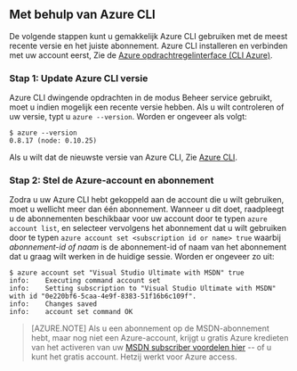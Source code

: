 <properties services="virtual-machines" title="Setting up Azure CLI for service management" authors="squillace" solutions="" manager="timlt" editor="tysonn" />

<tags
   ms.service="virtual-machine"
   ms.devlang="na"
   ms.topic="article"
   ms.tgt_pltfrm="linux"
   ms.workload="infrastructure"
   ms.date="04/13/2015"
   ms.author="rasquill" />

## <a name="using-azure-cli"></a>Met behulp van Azure CLI

De volgende stappen kunt u gemakkelijk Azure CLI gebruiken met de meest recente versie en het juiste abonnement. Azure CLI installeren en verbinden met uw account eerst, Zie de [Azure opdrachtregelinterface (CLI Azure)](xplat-cli-install.md).

### <a name="step-1-update-azure-cli-version"></a>Stap 1: Update Azure CLI versie

Azure CLI dwingende opdrachten in de modus Beheer service gebruikt, moet u indien mogelijk een recente versie hebben. Als u wilt controleren of uw versie, typt u `azure --version`. Worden er ongeveer als volgt:

    $ azure --version
    0.8.17 (node: 0.10.25)

Als u wilt dat de nieuwste versie van Azure CLI, Zie [Azure CLI](https://github.com/Azure/azure-xplat-cli).

### <a name="step-2-set-the-azure-account-and-subscription"></a>Stap 2: Stel de Azure-account en abonnement

Zodra u uw Azure CLI hebt gekoppeld aan de account die u wilt gebruiken, moet u wellicht meer dan één abonnement. Wanneer u dit doet, raadpleegt u de abonnementen beschikbaar voor uw account door te typen `azure account list`, en selecteer vervolgens het abonnement dat u wilt gebruiken door te typen `azure account set <subscription id or name> true` waarbij _abonnement-id of naam_ is de abonnement-id of naam van het abonnement dat u graag wilt werken in de huidige sessie. Worden er ongeveer zo uit:

    $ azure account set "Visual Studio Ultimate with MSDN" true
    info:    Executing command account set
    info:    Setting subscription to "Visual Studio Ultimate with MSDN" with id "0e220bf6-5caa-4e9f-8383-51f16b6c109f".
    info:    Changes saved
    info:    account set command OK

> [AZURE.NOTE] Als u een abonnement op de MSDN-abonnement hebt, maar nog niet een Azure-account, krijgt u gratis Azure kredieten van het activeren van uw [MSDN subscriber voordelen hier](https://azure.microsoft.com/pricing/member-offers/msdn-benefits-details/) -- of u kunt het gratis account. Hetzij werkt voor Azure access.
